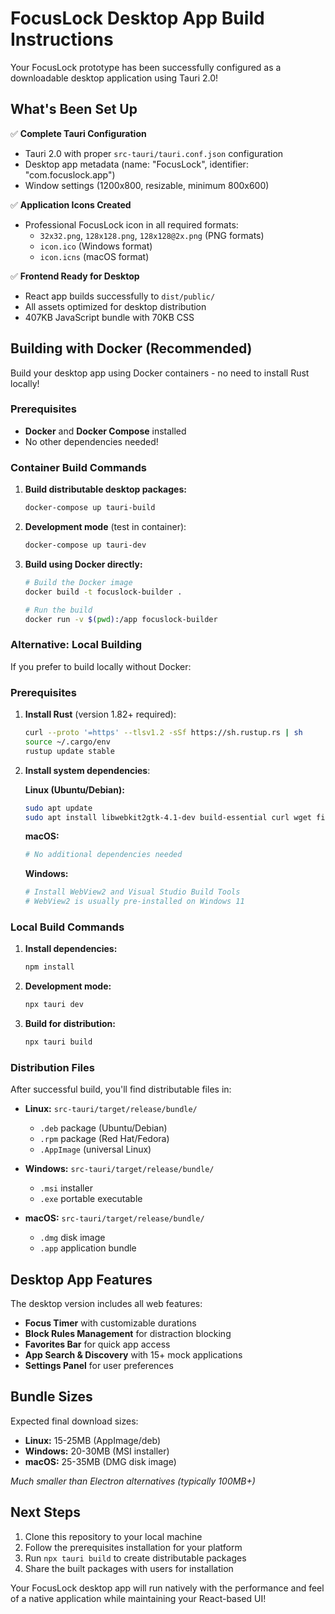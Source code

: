 # FocusLock Desktop App Build Instructions

Your FocusLock prototype has been successfully configured as a downloadable desktop application using Tauri 2.0!

## What's Been Set Up

✅ **Complete Tauri Configuration**
- Tauri 2.0 with proper `src-tauri/tauri.conf.json` configuration
- Desktop app metadata (name: "FocusLock", identifier: "com.focuslock.app")
- Window settings (1200x800, resizable, minimum 800x600)

✅ **Application Icons Created**
- Professional FocusLock icon in all required formats:
  - `32x32.png`, `128x128.png`, `128x128@2x.png` (PNG formats)
  - `icon.ico` (Windows format)  
  - `icon.icns` (macOS format)

✅ **Frontend Ready for Desktop**
- React app builds successfully to `dist/public/`
- All assets optimized for desktop distribution
- 407KB JavaScript bundle with 70KB CSS

## Building with Docker (Recommended)

Build your desktop app using Docker containers - no need to install Rust locally!

### Prerequisites
- **Docker** and **Docker Compose** installed
- No other dependencies needed!

### Container Build Commands

1. **Build distributable desktop packages:**
   ```bash
   docker-compose up tauri-build
   ```

2. **Development mode** (test in container):
   ```bash
   docker-compose up tauri-dev
   ```

3. **Build using Docker directly:**
   ```bash
   # Build the Docker image
   docker build -t focuslock-builder .
   
   # Run the build
   docker run -v $(pwd):/app focuslock-builder
   ```

### Alternative: Local Building

If you prefer to build locally without Docker:

### Prerequisites
1. **Install Rust** (version 1.82+ required):
   ```bash
   curl --proto '=https' --tlsv1.2 -sSf https://sh.rustup.rs | sh
   source ~/.cargo/env
   rustup update stable
   ```

2. **Install system dependencies**:
   
   **Linux (Ubuntu/Debian):**
   ```bash
   sudo apt update
   sudo apt install libwebkit2gtk-4.1-dev build-essential curl wget file libssl-dev libayatana-appindicator3-dev librsvg2-dev
   ```
   
   **macOS:**
   ```bash
   # No additional dependencies needed
   ```
   
   **Windows:**
   ```bash
   # Install WebView2 and Visual Studio Build Tools
   # WebView2 is usually pre-installed on Windows 11
   ```

### Local Build Commands

1. **Install dependencies:**
   ```bash
   npm install
   ```

2. **Development mode:**
   ```bash
   npx tauri dev
   ```

3. **Build for distribution:**
   ```bash
   npx tauri build
   ```

### Distribution Files

After successful build, you'll find distributable files in:
- **Linux:** `src-tauri/target/release/bundle/`
  - `.deb` package (Ubuntu/Debian)
  - `.rpm` package (Red Hat/Fedora) 
  - `.AppImage` (universal Linux)
  
- **Windows:** `src-tauri/target/release/bundle/`
  - `.msi` installer
  - `.exe` portable executable
  
- **macOS:** `src-tauri/target/release/bundle/`
  - `.dmg` disk image
  - `.app` application bundle

## Desktop App Features

The desktop version includes all web features:
- **Focus Timer** with customizable durations
- **Block Rules Management** for distraction blocking 
- **Favorites Bar** for quick app access
- **App Search & Discovery** with 15+ mock applications
- **Settings Panel** for user preferences

## Bundle Sizes

Expected final download sizes:
- **Linux:** 15-25MB (AppImage/deb)
- **Windows:** 20-30MB (MSI installer)
- **macOS:** 25-35MB (DMG disk image)

*Much smaller than Electron alternatives (typically 100MB+)*

## Next Steps

1. Clone this repository to your local machine
2. Follow the prerequisites installation for your platform
3. Run `npx tauri build` to create distributable packages
4. Share the built packages with users for installation

Your FocusLock desktop app will run natively with the performance and feel of a native application while maintaining your React-based UI!